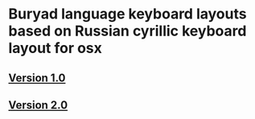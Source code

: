 # Buryad language keyboard layouts based on Russian cyrillic keyboard layout for osx


## [Version 1.0](./version-1.0)
## [Version 2.0](./version-2.0)
